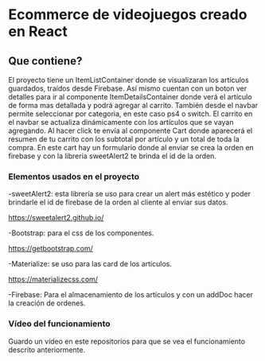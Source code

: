 # Ecommerce de videojuegos creado en React

## Que contiene?

El proyecto tiene un ItemListContainer donde se visualizaran los artículos guardados, traídos desde Firebase.
Así mismo cuentan con un boton ver detalles para ir al componente ItemDetailsContainer donde verá el artículo de forma mas detallada y podrá agregar al carrito.
También desde el navbar permite seleccionar por categoria, en este caso ps4 o switch. 
El carrito en el navbar se actualiza dinámicamente con los artículos que se vayan agregando. Al hacer click te envía al componente Cart donde aparecerá el resumen de tu carrito con los subtotal por artículo y un total de toda la compra. En este cart hay un formulario donde al enviar se crea la orden en firebase y con la libreria sweetAlert2 te brinda el id de la orden.

### Elementos usados en el proyecto

-sweetAlert2: esta librería se uso para crear un alert más estético y poder brindarle el id de firebase de la orden al cliente al enviar sus datos.

https://sweetalert2.github.io/

-Bootstrap: para el css de los componentes.

https://getbootstrap.com/

-Materialize: se uso para las card de los artículos.

https://materializecss.com/

-Firebase: Para el almacenamiento de los artículos y con un addDoc hacer la creación de ordenes.

### Vídeo del funcionamiento

Guardo un vídeo en este repositorios para que se vea el funcionamiento descrito anteriormente.

